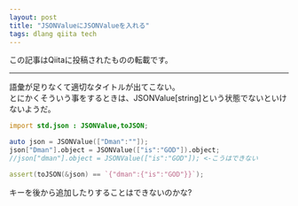 ```yaml
---
layout: post
title: "JSONValueにJSONValueを入れる"
tags: dlang qiita tech
---
```

この記事はQiitaに投稿されたものの転載です。

---
語彙が足りなくて適切なタイトルが出てこない。  
とにかくそういう事をするときは、JSONValue[string]という状態でないといけないようだ。

```d
import std.json : JSONValue,toJSON;

auto json = JSONValue(["Dman":""]);
json["Dman"].object = JSONValue(["is":"GOD"]).object;
//json["dman"].object = JSONValue(["is":"GOD"]); <-こうはできない

assert(toJSON(&json) == `{"dman":{"is":"GOD"}}`);
```

キーを後から追加したりすることはできないのかな?
